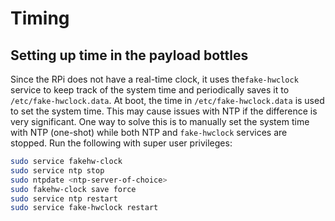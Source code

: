 # Timing

## Setting up time in the payload bottles

Since the RPi does not have a real-time clock, it uses the`fake-hwclock` service to keep track of the system time and periodically saves it to `/etc/fake-hwclock.data`. At boot, the time in `/etc/fake-hwclock.data` is used to set the system time. This may cause issues with NTP if the difference is very significant. One way to solve this is to manually set the system time with NTP (one-shot) while both NTP and `fake-hwclock` services are stopped. Run the following with super user privileges: 

```sh
sudo service fakehw-clock
sudo service ntp stop
sudo ntpdate <ntp-server-of-choice>
sudo fakehw-clock save force
sudo service ntp restart
sudo service fake-hwclock restart
```

